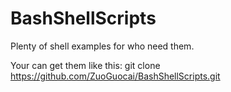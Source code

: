 # BashShellScripts
Plenty of  shell examples for who need them.


Your can get them like this:
   git clone  https://github.com/ZuoGuocai/BashShellScripts.git
